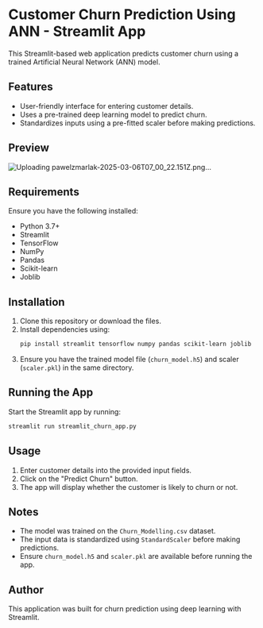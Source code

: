 # Customer Churn Prediction Using ANN - Streamlit App

This Streamlit-based web application predicts customer churn using a trained Artificial Neural Network (ANN) model.

## Features
- User-friendly interface for entering customer details.
- Uses a pre-trained deep learning model to predict churn.
- Standardizes inputs using a pre-fitted scaler before making predictions.

## Preview
![Uploading pawelzmarlak-2025-03-06T07_00_22.151Z.png…]()




## Requirements
Ensure you have the following installed:

- Python 3.7+
- Streamlit
- TensorFlow
- NumPy
- Pandas
- Scikit-learn
- Joblib

## Installation
1. Clone this repository or download the files.
2. Install dependencies using:
   ```bash
   pip install streamlit tensorflow numpy pandas scikit-learn joblib
   ```
3. Ensure you have the trained model file (`churn_model.h5`) and scaler (`scaler.pkl`) in the same directory.

## Running the App
Start the Streamlit app by running:
```bash
streamlit run streamlit_churn_app.py
```

## Usage
1. Enter customer details into the provided input fields.
2. Click on the "Predict Churn" button.
3. The app will display whether the customer is likely to churn or not.

## Notes
- The model was trained on the `Churn_Modelling.csv` dataset.
- The input data is standardized using `StandardScaler` before making predictions.
- Ensure `churn_model.h5` and `scaler.pkl` are available before running the app.

## Author
This application was built for churn prediction using deep learning with Streamlit.

